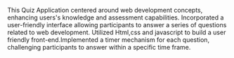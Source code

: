 This Quiz Application centered around web development concepts, enhancing users's knowledge and assessment capabilities. Incorporated a user-friendly interface allowing 
participants to answer a series of questions related to web development. Utilized Html,css and javascript to build a user friendly front-end.Implemented a timer mechanism
for each question, challenging participants to answer within a specific time frame.
